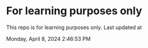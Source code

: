 # For learning purposes only
This repo is for learning purposes only.
Last updated at

Monday, April 8, 2024 2:46:53 PM

